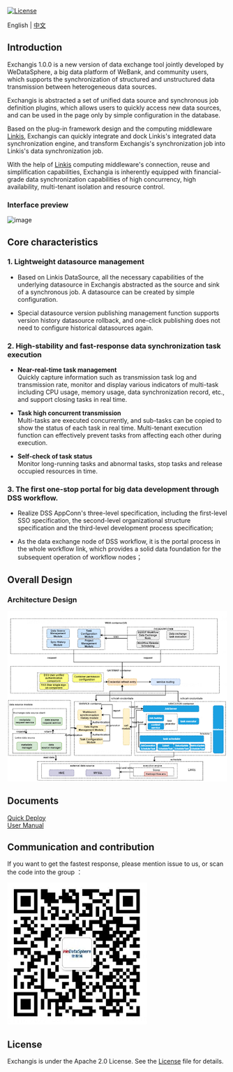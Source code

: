 [![License](https://img.shields.io/badge/license-Apache%202-4EB1BA.svg)](https://www.apache.org/licenses/LICENSE-2.0.html)

English | [中文](README-ZH.md)  

## Introduction

Exchangis 1.0.0 is a new version of data exchange tool jointly developed by WeDataSphere, a big data platform of WeBank, and community users, which supports the synchronization of structured and unstructured data transmission between heterogeneous data sources. 

Exchangis is abstracted a set of unified data source and synchronous job definition plugins, which allows users to quickly access new data sources, and can be used in the page only by simple configuration in the database. 

Based on the plug-in framework design and the computing middleware [Linkis](https://github.com/apache/incubator-Linkis), Exchangis can quickly integrate and dock Linkis's integrated data synchronization engine, and transform Exchangis's synchronization job into Linkis's data synchronization job.

With the help of [Linkis](https://github.com/apache/incubator-linkis) computing middleware's connection, reuse and simplification capabilities, Exchangia is inherently equipped with financial-grade data synchronization capabilities of high concurrency, high availability, multi-tenant isolation and resource control. 

###  Interface preview 

![image](https://user-images.githubusercontent.com/27387830/171488936-2cea3ee9-4ef7-4309-93e1-e3b697bd3be1.png)

## Core characteristics

### 1. Lightweight datasource management  

- Based on Linkis DataSource, all the necessary capabilities of the underlying datasource in Exchangis abstracted as the source and sink of a synchronous job. A datasource can be created by simple configuration.

- Special datasource version publishing management function supports version history datasource rollback, and one-click publishing does not need to configure historical datasources again. 


### 2. High-stability and fast-response data synchronization task execution 

- **Near-real-time task management**  
  Quickly capture information such as transmission task log and transmission rate, monitor and display various indicators of multi-task including CPU usage, memory usage, data synchronization record, etc., and support closing tasks in real time.

- **Task high concurrent transmission**  
  Multi-tasks are executed concurrently, and sub-tasks can be copied to show the status of each task in real time. Multi-tenant execution function can effectively prevent tasks from affecting each other during execution. 

- **Self-check of task status**  
  Monitor long-running tasks and abnormal tasks, stop tasks and release occupied resources in time.   


### 3. The first one-stop portal for big data development through DSS workflow. 

- Realize DSS AppConn's three-level specification, including the first-level SSO specification, the second-level organizational structure specification and the third-level development process specification;

- As the data exchange node of DSS workflow, it is the portal process in the whole workflow link, which provides a solid data foundation for the subsequent operation of workflow nodes；

## Overall Design 

### Architecture Design

![架构设计](images/en_US/ch1/architecture.png)


## Documents

[Quick Deploy](https://github.com/WeDataSphere/Exchangis/blob/dev-1.0.0-rc/docs/zh_CN/ch1/exchangis_deploy_cn.md)  
[User Manual](https://github.com/WeDataSphere/Exchangis/blob/dev-1.0.0-rc/docs/zh_CN/ch1/exchangis_user_manual_cn.md)

## Communication and contribution 

If you want to get the fastest response, please mention issue to us, or scan the code into the group ：

![communication](images/en_US/ch1/communication.png)

## License

Exchangis is under the Apache 2.0 License. See the [License](../../../LICENSE) file for details.

